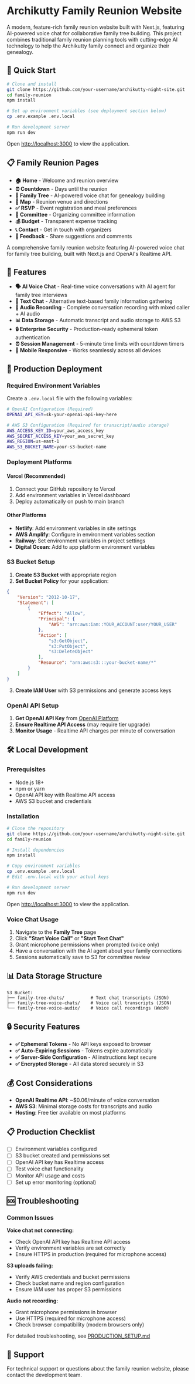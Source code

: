 # Archikutty Family Reunion Website

A modern, feature-rich family reunion website built with Next.js, featuring AI-powered voice chat for collaborative family tree building. This project combines traditional family reunion planning tools with cutting-edge AI technology to help the Archikutty family connect and organize their genealogy.

## 🌟 Quick Start

```bash
# Clone and install
git clone https://github.com/your-username/archikutty-night-site.git
cd family-reunion
npm install

# Set up environment variables (see deployment section below)
cp .env.example .env.local

# Run development server
npm run dev
```

Open [http://localhost:3000](http://localhost:3000) to view the application.

## 📋 Family Reunion Pages

- **🏠 Home** - Welcome and reunion overview
- **⏰ Countdown** - Days until the reunion
- **🌳 Family Tree** - AI-powered voice chat for genealogy building  
- **📍 Map** - Reunion venue and directions
- **✅ RSVP** - Event registration and meal preferences
- **👥 Committee** - Organizing committee information
- **💰 Budget** - Transparent expense tracking
- **📞 Contact** - Get in touch with organizers
- **💬 Feedback** - Share suggestions and comments

A comprehensive family reunion website featuring AI-powered voice chat for family tree building, built with Next.js and OpenAI's Realtime API.

## 🎯 Features

- **🗣️ AI Voice Chat** - Real-time voice conversations with AI agent for family tree interviews
- **📝 Text Chat** - Alternative text-based family information gathering  
- **🎵 Audio Recording** - Complete conversation recording with mixed caller + AI audio
- **📊 Data Storage** - Automatic transcript and audio storage to AWS S3
- **🔒 Enterprise Security** - Production-ready ephemeral token authentication
- **⏰ Session Management** - 5-minute time limits with countdown timers
- **📱 Mobile Responsive** - Works seamlessly across all devices

## 🚀 Production Deployment

### Required Environment Variables

Create a `.env.local` file with the following variables:

```bash
# OpenAI Configuration (Required)
OPENAI_API_KEY=sk-your-openai-api-key-here

# AWS S3 Configuration (Required for transcript/audio storage)
AWS_ACCESS_KEY_ID=your_aws_access_key
AWS_SECRET_ACCESS_KEY=your_aws_secret_key  
AWS_REGION=us-east-1
AWS_S3_BUCKET_NAME=your-s3-bucket-name
```

### Deployment Platforms

#### Vercel (Recommended)
1. Connect your GitHub repository to Vercel
2. Add environment variables in Vercel dashboard
3. Deploy automatically on push to main branch

#### Other Platforms
- **Netlify**: Add environment variables in site settings
- **AWS Amplify**: Configure in environment variables section
- **Railway**: Set environment variables in project settings
- **Digital Ocean**: Add to app platform environment variables

### S3 Bucket Setup

1. **Create S3 Bucket** with appropriate region
2. **Set Bucket Policy** for your application:
```json
{
    "Version": "2012-10-17",
    "Statement": [
        {
            "Effect": "Allow",
            "Principal": {
                "AWS": "arn:aws:iam::YOUR_ACCOUNT:user/YOUR_USER"
            },
            "Action": [
                "s3:GetObject",
                "s3:PutObject",
                "s3:DeleteObject"
            ],
            "Resource": "arn:aws:s3:::your-bucket-name/*"
        }
    ]
}
```

3. **Create IAM User** with S3 permissions and generate access keys

### OpenAI API Setup

1. **Get OpenAI API Key** from [OpenAI Platform](https://platform.openai.com/api-keys)
2. **Ensure Realtime API Access** (may require tier upgrade)
3. **Monitor Usage** - Realtime API charges per minute of conversation

## 🛠️ Local Development

### Prerequisites
- Node.js 18+ 
- npm or yarn
- OpenAI API key with Realtime API access
- AWS S3 bucket and credentials

### Installation

```bash
# Clone the repository
git clone https://github.com/your-username/archikutty-night-site.git
cd family-reunion

# Install dependencies
npm install

# Copy environment variables
cp .env.example .env.local
# Edit .env.local with your actual keys

# Run development server
npm run dev
```

Open [http://localhost:3000](http://localhost:3000) to view the application.

### Voice Chat Usage

1. Navigate to the **Family Tree** page
2. Click **"Start Voice Call"** or **"Start Text Chat"**
3. Grant microphone permissions when prompted (voice only)
4. Have a conversation with the AI agent about your family connections
5. Sessions automatically save to S3 for committee review

## 📊 Data Storage Structure

```
S3 Bucket:
├── family-tree-chats/          # Text chat transcripts (JSON)
├── family-tree-voice-chats/    # Voice call transcripts (JSON)  
└── family-tree-voice-audio/    # Voice call recordings (WebM)
```

## 🔒 Security Features

- **✅ Ephemeral Tokens** - No API keys exposed to browser
- **✅ Auto-Expiring Sessions** - Tokens expire automatically
- **✅ Server-Side Configuration** - AI instructions kept secure
- **✅ Encrypted Storage** - All data stored securely in S3

## 💰 Cost Considerations

- **OpenAI Realtime API**: ~$0.06/minute of voice conversation
- **AWS S3**: Minimal storage costs for transcripts and audio
- **Hosting**: Free tier available on most platforms

## 📋 Production Checklist

- [ ] Environment variables configured
- [ ] S3 bucket created and permissions set
- [ ] OpenAI API key has Realtime access
- [ ] Test voice chat functionality
- [ ] Monitor API usage and costs
- [ ] Set up error monitoring (optional)

## 🆘 Troubleshooting

### Common Issues

**Voice chat not connecting:**
- Check OpenAI API key has Realtime API access
- Verify environment variables are set correctly
- Ensure HTTPS in production (required for microphone access)

**S3 uploads failing:**
- Verify AWS credentials and bucket permissions
- Check bucket name and region configuration
- Ensure IAM user has proper S3 permissions

**Audio not recording:**
- Grant microphone permissions in browser
- Use HTTPS (required for microphone access)
- Check browser compatibility (modern browsers only)

For detailed troubleshooting, see [PRODUCTION_SETUP.md](./PRODUCTION_SETUP.md)

## 🤝 Support

For technical support or questions about the family reunion website, please contact the development team.
